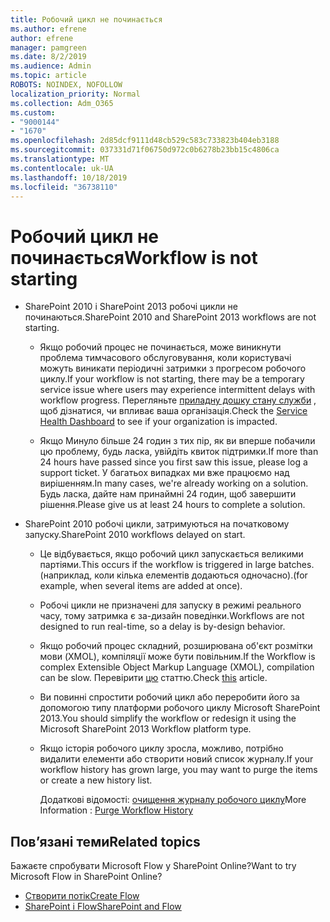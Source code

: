 ```yaml
---
title: Робочий цикл не починається
ms.author: efrene
author: efrene
manager: pamgreen
ms.date: 8/2/2019
ms.audience: Admin
ms.topic: article
ROBOTS: NOINDEX, NOFOLLOW
localization_priority: Normal
ms.collection: Adm_O365
ms.custom:
- "9000144"
- "1670"
ms.openlocfilehash: 2d85dcf9111d48cb529c583c733823b404eb3188
ms.sourcegitcommit: 037331d71f06750d972c0b6278b23bb15c4806ca
ms.translationtype: MT
ms.contentlocale: uk-UA
ms.lasthandoff: 10/18/2019
ms.locfileid: "36738110"
---
```

# <a name="workflow-is-not-starting"></a><span data-ttu-id="c2b81-102">Робочий цикл не починається</span><span class="sxs-lookup"><span data-stu-id="c2b81-102">Workflow is not starting</span></span>

- <span data-ttu-id="c2b81-103">SharePoint 2010 і SharePoint 2013 робочі цикли не починаються.</span><span class="sxs-lookup"><span data-stu-id="c2b81-103">SharePoint 2010 and SharePoint 2013 workflows are not starting.</span></span>

    - <span data-ttu-id="c2b81-104">Якщо робочий процес не починається, може виникнути проблема тимчасового обслуговування, коли користувачі можуть виникати періодичні затримки з прогресом робочого циклу.</span><span class="sxs-lookup"><span data-stu-id="c2b81-104">If your workflow is not starting, there may be a temporary service issue where users may experience intermittent delays with workflow progress.</span></span> <span data-ttu-id="c2b81-105">Перегляньте [приладну дошку стану служби](https:/admin.microsoft.com/AdminPortal/Home#/servicehealth) , щоб дізнатися, чи впливає ваша організація.</span><span class="sxs-lookup"><span data-stu-id="c2b81-105">Check the [Service Health Dashboard](https:/admin.microsoft.com/AdminPortal/Home#/servicehealth) to see if your organization is impacted.</span></span>

    - <span data-ttu-id="c2b81-106">Якщо Минуло більше 24 годин з тих пір, як ви вперше побачили цю проблему, будь ласка, увійдіть квиток підтримки.</span><span class="sxs-lookup"><span data-stu-id="c2b81-106">If more than 24 hours have passed since you first saw this issue, please log a support ticket.</span></span> <span data-ttu-id="c2b81-107">У багатьох випадках ми вже працюємо над вирішенням.</span><span class="sxs-lookup"><span data-stu-id="c2b81-107">In many cases, we're already working on a solution.</span></span> <span data-ttu-id="c2b81-108">Будь ласка, дайте нам принаймні 24 годин, щоб завершити рішення.</span><span class="sxs-lookup"><span data-stu-id="c2b81-108">Please give us at least 24 hours to complete a solution.</span></span>

- <span data-ttu-id="c2b81-109">SharePoint 2010 робочі цикли, затримуються на початковому запуску.</span><span class="sxs-lookup"><span data-stu-id="c2b81-109">SharePoint 2010 workflows delayed on start.</span></span>

    - <span data-ttu-id="c2b81-110">Це відбувається, якщо робочий цикл запускається великими партіями.</span><span class="sxs-lookup"><span data-stu-id="c2b81-110">This occurs if the workflow is triggered in large batches.</span></span> <span data-ttu-id="c2b81-111">(наприклад, коли кілька елементів додаються одночасно).</span><span class="sxs-lookup"><span data-stu-id="c2b81-111">(for example, when several items are added at once).</span></span>

    - <span data-ttu-id="c2b81-112">Робочі цикли не призначені для запуску в режимі реального часу, тому затримка є за-дизайн поведінки.</span><span class="sxs-lookup"><span data-stu-id="c2b81-112">Workflows are not designed to run real-time, so a delay is by-design behavior.</span></span>

   -  <span data-ttu-id="c2b81-113">Якщо робочий процес складний, розширювана об'єкт розмітки мови (XMOL), компіляції може бути повільним.</span><span class="sxs-lookup"><span data-stu-id="c2b81-113">If the Workflow is complex Extensible Object Markup Language (XMOL), compilation can be slow.</span></span> <span data-ttu-id="c2b81-114">Перевірити [цю](https://support.microsoft.com//kb/3043697) статтю.</span><span class="sxs-lookup"><span data-stu-id="c2b81-114">Check [this](https://support.microsoft.com//kb/3043697) article.</span></span>

    - <span data-ttu-id="c2b81-115">Ви повинні спростити робочий цикл або переробити його за допомогою типу платформи робочого циклу Microsoft SharePoint 2013.</span><span class="sxs-lookup"><span data-stu-id="c2b81-115">You should simplify the workflow or redesign it using the Microsoft SharePoint 2013 Workflow platform type.</span></span>

    - <span data-ttu-id="c2b81-116">Якщо історія робочого циклу зросла, можливо, потрібно видалити елементи або створити новий список журналу.</span><span class="sxs-lookup"><span data-stu-id="c2b81-116">If your workflow history has grown large, you may want to purge the items or create a new history list.</span></span>

        <span data-ttu-id="c2b81-117">Додаткові відомості: [очищення журналу робочого циклу](https://blogs.technet.microsoft.com/marj/2015/08/07/sharepoint-2010-workflows-best-practice-purge-workflow-history-list-items/)</span><span class="sxs-lookup"><span data-stu-id="c2b81-117">More Information : [Purge Workflow History](https://blogs.technet.microsoft.com/marj/2015/08/07/sharepoint-2010-workflows-best-practice-purge-workflow-history-list-items/)</span></span>


## <a name="related-topics"></a><span data-ttu-id="c2b81-118">Пов’язані теми</span><span class="sxs-lookup"><span data-stu-id="c2b81-118">Related topics</span></span>
<span data-ttu-id="c2b81-119">Бажаєте спробувати Microsoft Flow у SharePoint Online?</span><span class="sxs-lookup"><span data-stu-id="c2b81-119">Want to try Microsoft Flow in SharePoint Online?</span></span>
- [<span data-ttu-id="c2b81-120">Створити потік</span><span class="sxs-lookup"><span data-stu-id="c2b81-120">Create Flow</span></span>](https://support.office.com/article/Create-a-flow-for-a-list-or-library-in-SharePoint-Online-or-OneDrive-for-Business-a9c3e03b-0654-46af-a254-20252e580d01) 
- [<span data-ttu-id="c2b81-121">SharePoint і Flow</span><span class="sxs-lookup"><span data-stu-id="c2b81-121">SharePoint and Flow</span></span>](https://flow.microsoft.com/blog/sharepoint-and-flow/) 


